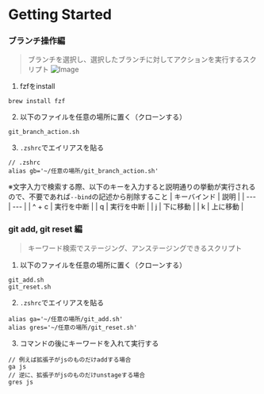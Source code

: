 # Getting Started

### ブランチ操作編
> ブランチを選択し、選択したブランチに対してアクションを実行するスクリプト
![Image](https://github.com/user-attachments/assets/b611ad1f-2aac-4efb-a7b4-665abf10d8e2)
1. fzfをinstall
```shell
brew install fzf
```
2. 以下のファイルを任意の場所に置く（クローンする）
```shell
git_branch_action.sh
```
3. `.zshrc`でエイリアスを貼る
```shell
// .zshrc
alias gb='~/任意の場所/git_branch_action.sh'
```
※文字入力で検索する際、以下のキーを入力すると説明通りの挙動が実行されるので、不要であれば`--bind`の記述から削除すること
| キーバインド | 説明 |
| --- | --- |
| ^ + c | 実行を中断 |
| q | 実行を中断 |
| j | 下に移動 |
| k | 上に移動 |

### git add, git reset 編
> キーワード検索でステージング、アンステージングできるスクリプト
1. 以下のファイルを任意の場所に置く（クローンする）
```shell
git_add.sh
git_reset.sh
```
2. `.zshrc`でエイリアスを貼る
```shell
alias ga='~/任意の場所/git_add.sh'
alias gres='~/任意の場所/git_reset.sh'
```
3. コマンドの後にキーワードを入れて実行する
```shell
// 例えば拡張子がjsのものだけaddする場合
ga js
// 逆に、拡張子がjsのものだけunstageする場合
gres js
```

